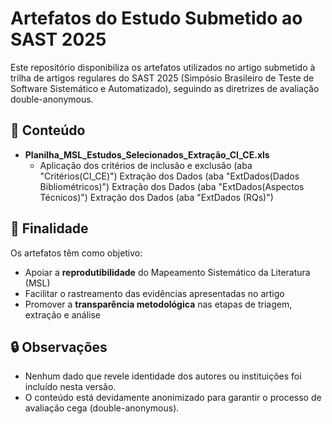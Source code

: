 # Artefatos do Estudo Submetido ao SAST 2025

Este repositório disponibiliza os artefatos utilizados no artigo submetido à trilha de artigos regulares do SAST 2025 (Simpósio Brasileiro de Teste de Software Sistemático e Automatizado), seguindo as diretrizes de avaliação double-anonymous.

## 📁 Conteúdo

- **Planilha_MSL_Estudos_Selecionados_Extração_CI_CE.xls**
  - Aplicação dos critérios de inclusão e exclusão (aba "Critérios(CI_CE)")
    Extração dos Dados (aba "ExtDados(Dados Bibliométricos)")
    Extração dos Dados (aba "ExtDados(Aspectos Técnicos)")
    Extração dos Dados (aba "ExtDados (RQs)")

## 🎯 Finalidade

Os artefatos têm como objetivo:

- Apoiar a **reprodutibilidade** do Mapeamento Sistemático da Literatura (MSL)
- Facilitar o rastreamento das evidências apresentadas no artigo
- Promover a **transparência metodológica** nas etapas de triagem, extração e análise

## 🔒 Observações

- Nenhum dado que revele identidade dos autores ou instituições foi incluído nesta versão.
- O conteúdo está devidamente anonimizado para garantir o processo de avaliação cega (double-anonymous).
